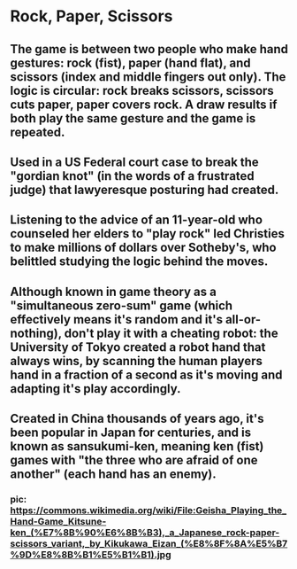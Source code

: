 # Rock, Paper, Scissors

## The game is between two people who make hand gestures: rock (fist), paper (hand flat), and scissors (index and middle fingers out only).  The logic is circular: rock breaks scissors, scissors cuts paper, paper covers rock.  A draw results if both play the same gesture and the game is repeated.

## Used in a US Federal court case to break the "gordian knot" (in the words of a frustrated judge) that lawyeresque posturing had created.

## Listening to the advice of an 11-year-old who counseled her elders to "play rock" led Christies to make millions of dollars over Sotheby's, who belittled studying the logic behind the moves.

## Although known in game theory as a "simultaneous zero-sum" game (which effectively means it's random and it's all-or-nothing), don't play it with a cheating robot: the University of Tokyo created a robot hand that always wins, by scanning the human players hand in a fraction of a second as it's moving and adapting it's play accordingly.  

## Created in China thousands of years ago, it's been popular in Japan for centuries, and is known as sansukumi-ken, meaning ken (fist) games with "the three who are afraid of one another" (each hand has an enemy).

### pic: https://commons.wikimedia.org/wiki/File:Geisha_Playing_the_Hand-Game_Kitsune-ken_(%E7%8B%90%E6%8B%B3),_a_Japanese_rock-paper-scissors_variant,_by_Kikukawa_Eizan_(%E8%8F%8A%E5%B7%9D%E8%8B%B1%E5%B1%B1).jpg

